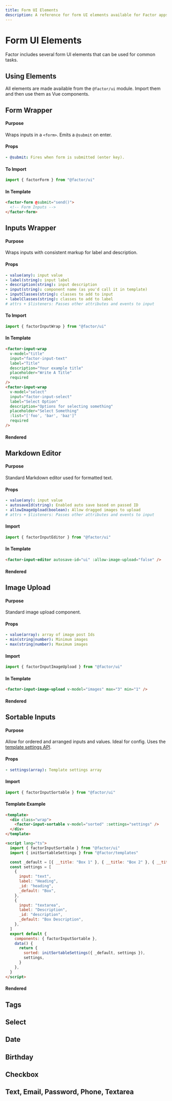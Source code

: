 ```yaml
---
title: Form UI Elements
description: A reference for form UI elements available for Factor apps
---
```


# Form UI Elements

Factor includes several form UI elements that can be used for common tasks.

## Using Elements

All elements are made available from the `@factor/ui` module. Import them and then use them as Vue components.

## Form Wrapper

#### Purpose

Wraps inputs in a `<form>`. Emits a `@submit` on enter.

#### Props

```yaml
- @submit: Fires when form is submitted (enter key).
```

#### To Import

```js
import { factorForm } from "@factor/ui"
```

#### In Template

```html
<factor-form @submit="send()">
  <!-- Form Inputs -->
</factor-form>
```

## Inputs Wrapper

#### Purpose

Wraps inputs with consistent markup for label and description.

#### Props

```yaml
- value(any): input value
- label(string): input label
- description(string): input description
- input(string): component name (as you'd call it in template)
- inputClasses(string): classes to add to input
- labelClasses(string): classes to add to label
# attrs + $listeners: Passes other attributes and events to input
```

#### To Import

```js
import { factorInputWrap } from "@factor/ui"
```

#### In Template

```html
<factor-input-wrap
  v-model="title"
  input="factor-input-text"
  label="Title"
  description="Your example title"
  placeholder="Write A Title"
  required
/>
<factor-input-wrap
  v-model="select"
  input="factor-input-select"
  label="Select Option"
  description="Options for selecting something"
  placeholder="Select Something"
  :list="['foo', 'bar', 'baz']"
  required
/>
```

#### Rendered

<component class="inject-component" id="docsEngine.components.inputWrap"></component>

## Markdown Editor

#### Purpose

Standard Markdown editor used for formatted text.

#### Props

```yaml
- value(any): input value
- autosaveId(string): Enabled auto save based on passed ID
- allowImageUpload(boolean): Allow dragged images to upload
# attrs + $listeners: Passes other attributes and events to input
```

#### Import

```js
import { factorInputEditor } from "@factor/ui"
```

#### In Template

```html
<factor-input-editor autosave-id="ui" :allow-image-upload="false" />
```

#### Rendered

<component class="inject-component" id="docsEngine.components.inputEditor"></component>

## Image Upload

#### Purpose

Standard image upload component.

#### Props

```yaml
- value(array): array of image post Ids
- min(string|number): Minimum images
- max(string|number): Maximum images
```

#### Import

```js
import { factorInputImageUpload } from "@factor/ui"
```

#### In Template

```html
<factor-input-image-upload v-model="images" max="3" min="1" />
```

#### Rendered

<component class="inject-component" id="docsEngine.components.inputImageUpload"></component>

## Sortable Inputs

#### Purpose

Allow for ordered and arranged inputs and values. Ideal for config. Uses the [template settings API](/template-settings).

#### Props

```yaml
- settings(array): Template settings array
```

#### Import

```js
import { factorInputSortable } from "@factor/ui"
```

#### Template Example

```html
<template>
  <div class="wrap">
    <factor-input-sortable v-model="sorted" :settings="settings" />
  </div>
</template>

<script lang="ts">
  import { factorInputSortable } from "@factor/ui"
  import { initSortableSettings } from "@factor/templates"

  const _default = [{ __title: "Box 1" }, { __title: "Box 2" }, { __title: "Box 3" }]
  const settings = [
    {
      input: "text",
      label: "Heading",
      _id: "heading",
      _default: "Box",
    },
    {
      input: "textarea",
      label: "Description",
      _id: "description",
      _default: "Box Description",
    },
  ]
  export default {
    components: { factorInputSortable },
    data() {
      return {
        sorted: initSortableSettings({ _default, settings }),
        settings,
      }
    },
  }
</script>
```

#### Rendered

<component class="inject-component" id="docsEngine.components.inputSortable"></component>

## Tags

## Select

## Date

## Birthday

## Checkbox

## Text, Email, Password, Phone, Textarea
